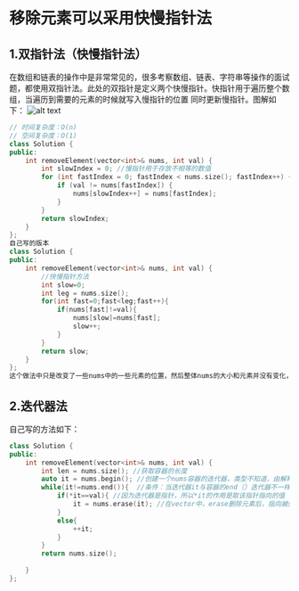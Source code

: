 # 移除元素可以采用快慢指针法

## 1.双指针法（快慢指针法）
在数组和链表的操作中是非常常见的，很多考察数组、链表、字符串等操作的面试题，都使用双指针法。此处的双指针是定义两个快慢指针。快指针用于遍历整个数组，当遍历到需要的元素的时候就写入慢指针的位置 同时更新慢指针。图解如下：
![alt text](https://code-thinking.cdn.bcebos.com/gifs/27.%E7%A7%BB%E9%99%A4%E5%85%83%E7%B4%A0-%E5%8F%8C%E6%8C%87%E9%92%88%E6%B3%95.gif)
```c++
// 时间复杂度：O(n)
// 空间复杂度：O(1)
class Solution {
public:
    int removeElement(vector<int>& nums, int val) {
        int slowIndex = 0; //慢指针用于存放不相等的数值
        for (int fastIndex = 0; fastIndex < nums.size(); fastIndex++) { //快指针用于遍历整个数组，当遍历到需要的元素的时候就写入慢指针的位置 同时更新慢指针。
            if (val != nums[fastIndex]) {
                nums[slowIndex++] = nums[fastIndex];
            }
        }
        return slowIndex; 
    }
};
自己写的版本
class Solution {
public:
    int removeElement(vector<int>& nums, int val) {
        //快慢指针方法
        int slow=0;      
        int leg = nums.size();
        for(int fast=0;fast<leg;fast++){
            if(nums[fast]!=val){
                nums[slow]=nums[fast];
                slow++;
            }
        }
        return slow;
    }
};
这个做法中只是改变了一些nums中的一些元素的位置，然后整体nums的大小和元素并没有变化，如果nums=[3,2,2,3],val=3的话最终输出的nums=[2, 2, 3, 3]，确实如此。
```


## 2.迭代器法

自己写的方法如下：
```c++
class Solution {
public:
    int removeElement(vector<int>& nums, int val) {
        int len = nums.size(); //获取容器的长度
        auto it = nums.begin(); //创建一个nums容器的迭代器，类型不知道，由解释器自己获取，这个迭代器it指向容器nums的第一个元素的指针
        while(it!=nums.end()){  //条件：当迭代器it与容器的end（）迭代器不一样的时候
            if(*it==val){ //因为迭代器是指针，所以*it的作用是取该指针指向的值
                it = nums.erase(it); //在vector中，erase删除元素后，指向被删除元素的迭代器会失效，因为它指向的内存位置已经被释放或重用。此时第一个it迭代器已经释放了，但是erase会返回一个新的迭代器，这个迭代器指向被删除元素之后一个元素的新位置，这个迭代器是有效的。
            }
            else{
                ++it;
            }
        }
        return nums.size();
        
    }
};
```
